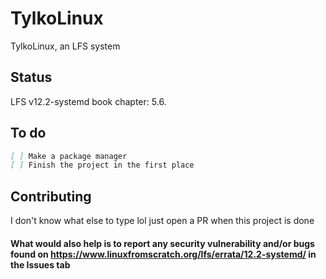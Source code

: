 # TylkoLinux
TylkoLinux, an LFS system

## Status
LFS v12.2-systemd book chapter: 5.6.

## To do
```md
[ ] Make a package manager
[ ] Finish the project in the first place
```

## Contributing
I don't know what else to type lol just open a PR when this project is done
#### What would also help is to report any security vulnerability and/or bugs found on https://www.linuxfromscratch.org/lfs/errata/12.2-systemd/ in the Issues tab